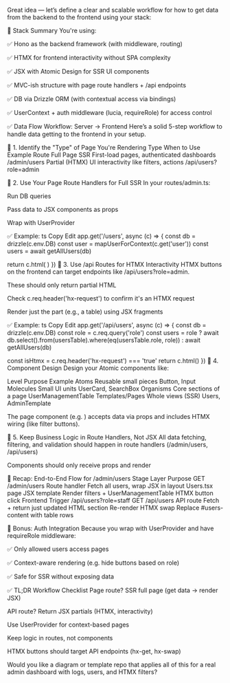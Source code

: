 Great idea — let’s define a clear and scalable workflow for how to get data from the backend to the frontend using your stack:

🧱 Stack Summary
You're using:

✅ Hono as the backend framework (with middleware, routing)

✅ HTMX for frontend interactivity without SPA complexity

✅ JSX with Atomic Design for SSR UI components

✅ MVC-ish structure with page route handlers + /api endpoints

✅ DB via Drizzle ORM (with contextual access via bindings)

✅ UserContext + auth middleware (lucia, requireRole) for access control

✅ Data Flow Workflow: Server → Frontend
Here’s a solid 5-step workflow to handle data getting to the frontend in your setup.

🔹 1. Identify the "Type" of Page You're Rendering
Type	When to Use	Example Route
Full Page SSR	First-load pages, authenticated dashboards	/admin/users
Partial (HTMX)	UI interactivity like filters, actions	/api/users?role=admin

🔹 2. Use Your Page Route Handlers for Full SSR
In your routes/admin.ts:

Run DB queries

Pass data to JSX components as props

Wrap with UserProvider

✅ Example:
ts
Copy
Edit
app.get('/users', async (c) => {
  const db = drizzle(c.env.DB)
  const user = mapUserForContext(c.get('user'))
  const users = await getAllUsers(db)

  return c.html(
    <UserProvider user={user}>
      <Users users={users} />
    </UserProvider>
  )
})
🔹 3. Use /api Routes for HTMX Interactivity
HTMX buttons on the frontend can target endpoints like /api/users?role=admin.

These should only return partial HTML

Check c.req.header('hx-request') to confirm it's an HTMX request

Render just the part (e.g., a table) using JSX fragments

✅ Example:
ts
Copy
Edit
app.get('/api/users', async (c) => {
  const db = drizzle(c.env.DB)
  const role = c.req.query('role')
  const users = role
    ? await db.select().from(usersTable).where(eq(usersTable.role, role))
    : await getAllUsers(db)

  const isHtmx = c.req.header('hx-request') === 'true'
  return c.html(<Users users={users} partial={isHtmx} />)
})
🔹 4. Component Design
Design your Atomic components like:

Level	Purpose	Example
Atoms	Reusable small pieces	Button, Input
Molecules	Small UI units	UserCard, SearchBox
Organisms	Core sections of a page	UserManagementTable
Templates/Pages	Whole views (SSR)	Users, AdminTemplate

The page component (e.g. <Users />) accepts data via props and includes HTMX wiring (like filter buttons).

🔹 5. Keep Business Logic in Route Handlers, Not JSX
All data fetching, filtering, and validation should happen in route handlers (/admin/users, /api/users)

Components should only receive props and render

🔁 Recap: End-to-End Flow for /admin/users
Stage	Layer	Purpose
GET /admin/users	Route handler	Fetch all users, wrap JSX in layout
Users.tsx page	JSX template	Render filters + UserManagementTable
HTMX button click	Frontend	Trigger /api/users?role=staff
GET /api/users	API route	Fetch + return just updated HTML section
Re-render	HTMX swap	Replace #users-content with table rows

🔐 Bonus: Auth Integration
Because you wrap with UserProvider and have requireRole middleware:

✅ Only allowed users access pages

✅ Context-aware rendering (e.g. hide buttons based on role)

✅ Safe for SSR without exposing data

✅ TL;DR Workflow Checklist
Page route? SSR full page (get data → render JSX)

API route? Return JSX partials (HTMX, interactivity)

Use UserProvider for context-based pages

Keep logic in routes, not components

HTMX buttons should target API endpoints (hx-get, hx-swap)

Would you like a diagram or template repo that applies all of this for a real admin dashboard with logs, users, and HTMX filters?